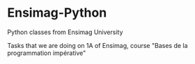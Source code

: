 # Ensimag-Python
Python classes from Ensimag University

Tasks that we are doing on 1A of Ensimag, course "Bases de la programmation impérative"
